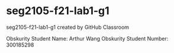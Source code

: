 # seg2105-f21-lab1-g1
seg2105-f21-lab1-g1 created by GitHub Classroom

Obskurity Student Name: Arthur Wang
Obskurity Student Number: 300185298
